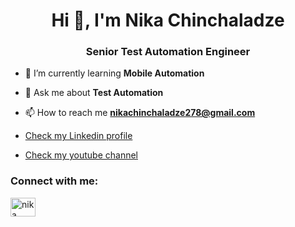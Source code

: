 <h1 align="center">Hi 👋, I'm Nika Chinchaladze</h1>
<h3 align="center">Senior Test Automation Engineer</h3>

- 🌱 I’m currently learning **Mobile Automation**

- 💬 Ask me about **Test Automation**

- 📫 How to reach me **nikachinchaladze278@gmail.com**
- <a href="https://www.linkedin.com/in/nika-chinchaladze-323897349/" target="_blank">Check my Linkedin profile</a>
- <a href="https://www.youtube.com/@chincho-chincho/playlists" target="_blank">Check my youtube channel</a>

<h3 align="left">Connect with me:</h3>
<p align="left">
<a href="https://linkedin.com/in/nika chinchaladze" target="blank"><img align="center" src="https://raw.githubusercontent.com/rahuldkjain/github-profile-readme-generator/master/src/images/icons/Social/linked-in-alt.svg" alt="nika chinchaladze" height="30" width="40" /></a>
</p>
